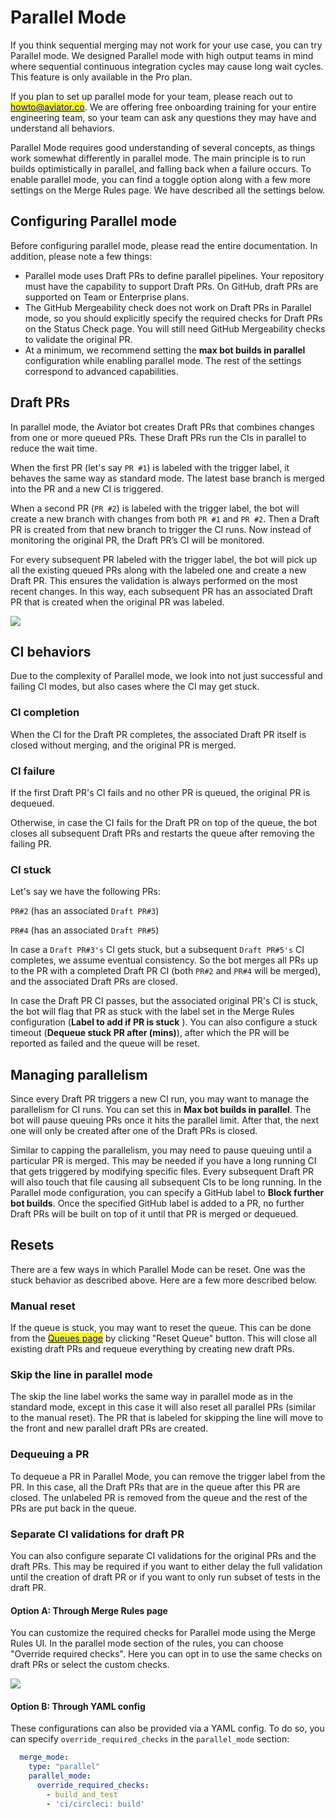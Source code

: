 # Parallel Mode

If you think sequential merging may not work for your use case, you can try Parallel mode. We designed Parallel mode with high output teams in mind where sequential continuous integration cycles may cause long wait cycles. This feature is only available in the Pro plan.

If you plan to set up parallel mode for your team, please reach out to [<mark style="color:blue;">howto@aviator.co</mark>](mailto:howto@aviator.co). We are offering free onboarding training for your entire engineering team, so your team can ask any questions they may have and understand all behaviors.

Parallel Mode requires good understanding of several concepts, as things work somewhat differently in parallel mode. The main principle is to run builds optimistically in parallel, and falling back when a failure occurs. To enable parallel mode, you can find a toggle option along with a few more settings on the Merge Rules page. We have described all the settings below.

## **Configuring Parallel mode**

Before configuring parallel mode, please read the entire documentation. In addition, please note a few things:

* Parallel mode uses Draft PRs to define parallel pipelines. Your repository must have the capability to support Draft PRs. On GitHub, draft PRs are supported on Team or Enterprise plans.
* The GitHub Mergeability check does not work on Draft PRs in Parallel mode, so you should explicitly specify the required checks for Draft PRs on the Status Check page. You will still need GitHub Mergeability checks to validate the original PR.
* At a minimum, we recommend setting the **max bot builds in parallel** configuration while enabling parallel mode. The rest of the settings correspond to advanced capabilities.

## **Draft PRs**

In parallel mode, the Aviator bot creates Draft PRs that combines changes from one or more queued PRs. These Draft PRs run the CIs in parallel to reduce the wait time.

When the first PR (let's say `PR #1`) is labeled with the trigger label, it behaves the same way as standard mode. The latest base branch is merged into the PR and a new CI is triggered.

When a second PR (`PR #2`) is labeled with the trigger label, the bot will create a new branch with changes from both `PR #1` and `PR #2`. Then a Draft PR is created from that new branch to trigger the CI runs. Now instead of monitoring the original PR, the Draft PR’s CI will be monitored.

For every subsequent PR labeled with the trigger label, the bot will pick up all the existing queued PRs along with the labeled one and create a new Draft PR. This ensures the validation is always performed on the most recent changes. In this way, each subsequent PR has an associated Draft PR that is created when the original PR was labeled.

![](<../../.gitbook/assets/Screen Shot 2022-05-17 at 3.19.23 PM.png>)

## **CI behaviors**

Due to the complexity of Parallel mode, we look into not just successful and failing CI modes, but also cases where the CI may get stuck.

### **CI completion**

When the CI for the Draft PR completes, the associated Draft PR itself is closed without merging, and the original PR is merged.

### **CI failure**

If the first Draft PR's CI fails and no other PR is queued, the original PR is dequeued.

Otherwise, in case the CI fails for the Draft PR on top of the queue, the bot closes all subsequent Draft PRs and restarts the queue after removing the failing PR.

### **CI stuck**

Let's say we have the following PRs:

`PR#2` (has an associated `Draft PR#3`)

`PR#4` (has an associated `Draft PR#5`)

In case a `Draft PR#3's`  CI gets stuck, but a subsequent `Draft PR#5's` CI completes, we assume eventual consistency. So the bot merges all PRs up to the PR with a completed Draft PR CI (both `PR#2` and `PR#4` will be merged), and the associated Draft PRs are closed.

In case the Draft PR CI passes, but the associated original PR's CI is stuck, the bot will flag that PR as stuck with the label set in the Merge Rules configuration (**Label to add if PR is stuck** ). You can also configure a stuck timeout (**Dequeue stuck PR after (mins)**), after which the PR will be reported as failed and the queue will be reset.

## **Managing parallelism**

Since every Draft PR triggers a new CI run, you may want to manage the parallelism for CI runs. You can set this in **Max bot builds in parallel**. The bot will pause queuing PRs once it hits the parallel limit. After that, the next one will only be created after one of the Draft PRs is closed.

Similar to capping the parallelism, you may need to pause queuing until a particular PR is merged. This may be needed if you have a long running CI that gets triggered by modifying specific files. Every subsequent Draft PR will also touch that file causing all subsequent CIs to be long running. In the Parallel mode configuration, you can specify a GitHub label to **Block further bot builds**. Once the specified GitHub label is added to a PR, no further Draft PRs will be built on top of it until that PR is merged or dequeued.

## **Resets**

There are a few ways in which Parallel Mode can be reset. One was the stuck behavior as described above. Here are a few more described below.

### **Manual reset**

If the queue is stuck, you may want to reset the queue. This can be done from the [<mark style="color:blue;">Queues page</mark>](https://mergequeue.com/queue/queued) by clicking "Reset Queue" button. This will close all existing draft PRs and requeue everything by creating new draft PRs.

### **Skip the line in parallel mode**

The skip the line label works the same way in parallel mode as in the standard mode, except in this case it will also reset all parallel PRs (similar to the manual reset). The PR that is labeled for skipping the line will move to the front and new parallel draft PRs are created.

### **Dequeuing a PR**

To dequeue a PR in Parallel Mode, you can remove the trigger label from the PR. In this case, all the Draft PRs that are in the queue after this PR are closed. The unlabeled PR is removed from the queue and the rest of the PRs are put back in the queue.

### Separate CI validations for draft PR

You can also configure separate CI validations for the original PRs and the draft PRs. This may be required if you want to either delay the full validation until the creation of draft PR or if you want to only run subset of tests in the draft PR.

#### Option A: Through Merge Rules page

You can customize the required checks for Parallel mode using the Merge Rules UI. In the parallel mode section of the rules, you can choose "Override required checks". Here you can opt in to use the same checks on draft PRs or select the custom checks.

![](<../../.gitbook/assets/Screen Shot 2022-07-18 at 10.12.09 AM.png>)

#### Option B: Through YAML config

These configurations can also be provided via a YAML config. To do so, you can specify `override_required_checks` in the `parallel_mode` section:

```yaml
  merge_mode:
    type: "parallel"
    parallel_mode:
      override_required_checks:
        - build_and_test
        - 'ci/circleci: build'
```

